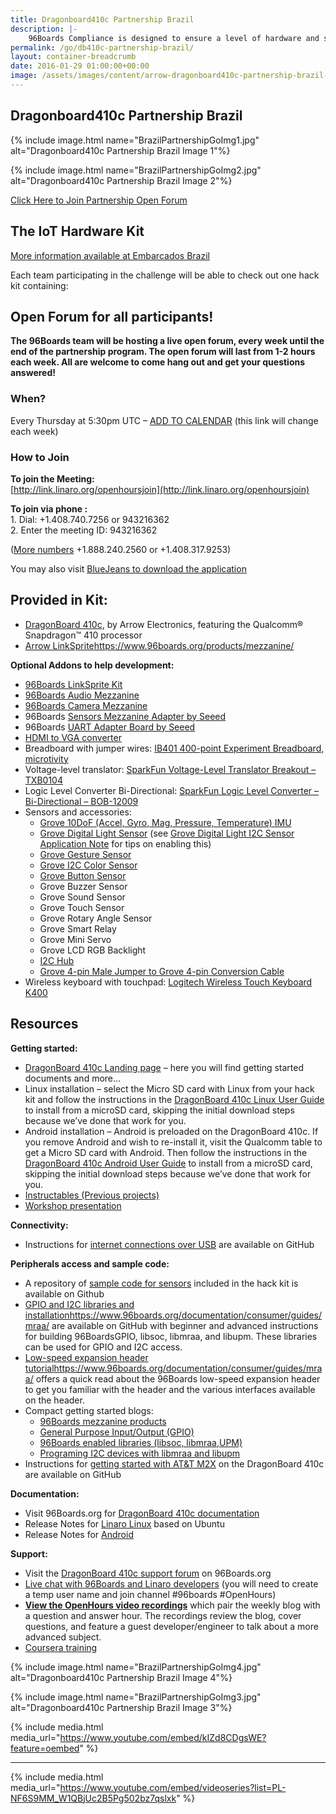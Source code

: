 ```yaml
---
title: Dragonboard410c Partnership Brazil
description: |-
    96Boards Compliance is designed to ensure a level of hardware and software functionality and quality for the 96Boards Community Board program.
permalink: /go/db410c-partnership-brazil/
layout: container-breadcrumb
date: 2016-01-29 01:00:00+00:00
image: /assets/images/content/arrow-dragonboard410c-partnership-brazil-bg.jpg
---
```

## Dragonboard410c Partnership Brazil

<div class="center-block" markdown="1">
{% include image.html name="BrazilPartnershipGoImg1.jpg" alt="Dragonboard410c Partnership Brazil Image 1"%}

{% include image.html name="BrazilPartnershipGoImg2.jpg" alt="Dragonboard410c Partnership Brazil Image 2"%}

<a href="http://link.linaro.org/openhoursjoin" class="btn btn-primary">Click Here to Join Partnership Open Forum</a>
</div>

<div class="col-md-9" markdown="1">

## The IoT Hardware Kit

[More information available at Embarcados Brazil](https://contest.embarcados.com.br/inventando-o-futuro-com-dragonboard-410c/)

Each team participating in the challenge will be able to check out one hack kit containing:

## Open Forum for all participants!

**The 96Boards team will be hosting a live open forum, every week until the end of the partnership program. The open forum will last from 1-2 hours each week. All are welcome to come hang out and get your questions answered!**

### When?

Every Thursday at 5:30pm UTC – [ADD TO CALENDAR](https://calendar.google.com/calendar/event?action=TEMPLATE&tmeid=dWVjbGtyMXJndXZidG5tZG1jcGo5cmtpNGdfMjAxNzA2MjJUMTczMDAwWiByb2JlcnQud29sZmZAbGluYXJvLm9yZw&tmsrc=robert.wolff%40linaro.org) (this link will change each week)

### How to Join

**To join the Meeting:**  
[http://link.linaro.org/openhoursjoin](http://link.linaro.org/openhoursjoin)

**To join via phone :**  
1\. Dial: +1.408.740.7256 or 943216362  
2\. Enter the meeting ID: 943216362

([More numbers](http://bluejeans.com/numbers?ll=en) +1.888.240.2560 or +1.408.317.9253)

You may also visit [BlueJeans to download the application](https://www.bluejeans.com/downloads)

## **Provided in Kit:**

*   [DragonBoard 410c](https://developer.qualcomm.com/hardware/dragonboard-410c), by Arrow Electronics, featuring the Qualcomm® Snapdragon™ 410 processor
*   [Arrow LinkSprite]()https://www.96boards.org/products/mezzanine/

**Optional Addons to help development:**

*   [96Boards LinkSprite Kit](https://www.arrow.com/en/products/96boards-starter-kit/linksprite-technologies-inc)
*   [96Boards Audio Mezzanine](https://www.96boards.org/product/audio-mezzanine/)
*   [96Boards Camera Mezzanine](https://www.arrow.com/en/products/b-f446e-96b01a/stmicroelectronics)
*   96Boards [Sensors Mezzanine Adapter by Seeed](https://www.seeedstudio.com/item_detail.html?p_id=2617)
*   96Boards [UART Adapter Board by Seeed](http://www.seeedstudio.com/depot/96Boards-UART-p-2525.html)
*   [HDMI to VGA converter](http://www.comtac.com.br/produto/conversor-hdmi-para-vga-udio)
*   Breadboard with jumper wires: [IB401 400-point Experiment Breadboard, microtivity](http://www.microtivity.com/p/IB401/400-point-experiment-breadboard-w-jumper-wires)
*   Voltage-level translator: [SparkFun Voltage-Level Translator Breakout – TXB0104](https://www.sparkfun.com/products/11771)
*   Logic Level Converter Bi-Directional: [SparkFun Logic Level Converter – Bi-Directional – BOB-12009](https://www.sparkfun.com/products/12009)
*   Sensors and accessories:
    *   [Grove 10DoF (Accel, Gyro, Mag, Pressure, Temperature) IMU](http://www.seeedstudio.com/depot/Grove-IMU-10DOF-p-2386.html)
    *   [Grove Digital Light Sensor](http://www.seeedstudio.com/depot/Grove-Digital-Light-Sensor-p-1281.html) (see [Grove Digital Light I2C Sensor Application Note](https://developer.qualcomm.com/download/db410c/interfacing-grove-digital-light-i2c-sensor-application-note.pdf) for tips on enabling this)
    *   [Grove Gesture Sensor](http://www.seeedstudio.com/depot/Grove-Gesture-p-2463.html)
    *   [Grove I2C Color Sensor](http://www.seeedstudio.com/depot/Grove-I2C-Color-Sensor-p-854.html)
    *   [Grove Button Sensor](http://www.seeedstudio.com/depot/Grove-Button-p-766.html)
    *   Grove Buzzer Sensor
    *   Grove Sound Sensor
    *   Grove Touch Sensor
    *   Grove Rotary Angle Sensor
    *   Grove Smart Relay
    *   Grove Mini Servo
    *   Grove LCD RGB Backlight
    *   [I2C Hub](http://www.seeedstudio.com/depot/Grove-I2C-Hub-p-851.html)
    *   [Grove 4-pin Male Jumper to Grove 4-pin Conversion Cable](http://www.seeedstudio.com/depot/Grove-4-pin-Male-Jumper-to-Grove-4-pin-Conversion-Cable-5-PCs-per-Pack-p-1565.html)
*   Wireless keyboard with touchpad: [Logitech Wireless Touch Keyboard K400](http://www.logitech.com/en-us/product/wireless-touch-keyboard-k400r)

## Resources

**Getting started:**

*   [DragonBoard 410c Landing page](https://www.96boards.org/product/dragonboard410c/) – here you will find getting started documents and more…
*   Linux installation – select the Micro SD card with Linux from your hack kit and follow the instructions in the [DragonBoard 410c Linux User Guide](https://github.com/96boards/documentation/blob/master/consumer/dragonboard/dragonboard410c/guides/LinuxUserGuide_DragonBoard.pdf) to install from a microSD card, skipping the initial download steps because we’ve done that work for you.
*   Android installation – Android is preloaded on the DragonBoard 410c. If you remove Android and wish to re-install it, visit the Qualcomm table to get a Micro SD card with Android. Then follow the instructions in the [DragonBoard 410c Android User Guide](https://github.com/96boards/documentation/blob/master/consumer/dragonboard/dragonboard410c/guides/AndroidUserGuide_DragonBoard.pdf) to install from a microSD card, skipping the initial download steps because we’ve done that work for you.
*   [Instructables (Previous projects)](http://www.instructables.com/howto/dragonboard+qualcomm/)
*   [Workshop presentation](http://bit.ly/2lzW7ox)

**Connectivity:**

*   Instructions for [internet connections over USB](https://github.com/96boards/documentation/wiki/Sharing-Internet-connections-over-USB-on-96Boards) are available on GitHub

**Peripherals access and sample code:**

*   A repository of [sample code for sensors](https://github.com/DBOpenSource/db_samples) included in the hack kit is available on Github
*   [GPIO and I2C libraries and installation]()https://www.96boards.org/documentation/consumer/guides/mraa/ are available on GitHub with beginner and advanced instructions for building 96BoardsGPIO, libsoc, libmraa, and libupm. These libraries can be used for GPIO and I2C access.
*   [Low-speed expansion header tutorial]()https://www.96boards.org/documentation/consumer/guides/mraa/ offers a quick read about the 96Boards low-speed expansion header to get you familiar with the header and the various interfaces available on the header.
*   Compact getting started blogs:
    *   [96Boards mezzanine products](https://www.96boards.org/blog/96boards-box-experience-guide-3/)
    *   [General Purpose Input/Output (GPIO)](https://www.96boards.org/blog/96boards-box-experience-guide-4/)
    *   [96Boards enabled libraries (libsoc, libmraa,UPM)](https://www.96boards.org/blog/96boards-box-experience-guide-5/)
    *   [Programing I2C devices with libmraa and libupm](https://www.96boards.org/blog/programing-i2c-devices-libmraa-libupm/)
*   Instructions for [getting started with AT&T M2X](https://github.com/ArrowElectronics/att-iot-device-sdk) on the DragonBoard 410c are available on GitHub

**Documentation:**

*   Visit 96Boards.org for [DragonBoard 410c documentation](https://www.96boards.org/product/dragonboard410c/)
*   Release Notes for [Linaro Linux](https://www.96boards.org/documentation/consumer/dragonboard410c/guides/) based on Ubuntu
*   Release Notes for [Android](https://github.com/96boards/documentation/blob/master/consumer/dragonboard/dragonboard410c/guides/AndroidUserGuide_DragonBoard.pdf)

**Support:**

*   Visit the [DragonBoard 410c support forum](https://discuss.96boards.org/c/products/dragonboard410c/) on 96Boards.org
*   [Live chat with 96Boards and Linaro developers](https://webchat.freenode.net/) (you will need to create a temp user name and join channel #96boards #OpenHours)
*   **[View the OpenHours video recordings](https://www.youtube.com/playlist?list=PL-NF6S9MM_W1QBjUc2B5Pg502bz7qslxk)** which pair the weekly blog with a question and answer hour. The recordings review the blog, cover questions, and feature a guest developer/engineer to talk about a more advanced subject.
*   [Coursera training](https://www.coursera.org/specializations/internet-of-things)


{% include image.html name="BrazilPartnershipGoImg4.jpg" alt="Dragonboard410c Partnership Brazil Image 4"%}

</div>

<div class="col-md-3" markdown="1">
{% include image.html name="BrazilPartnershipGoImg3.jpg" alt="Dragonboard410c Partnership Brazil Image 3"%}

{% include media.html media_url="https://www.youtube.com/embed/kIZd8CDgsWE?feature=oembed" %}

* * *

{% include media.html media_url="https://www.youtube.com/embed/videoseries?list=PL-NF6S9MM_W1QBjUc2B5Pg502bz7qslxk" %}

</div>
